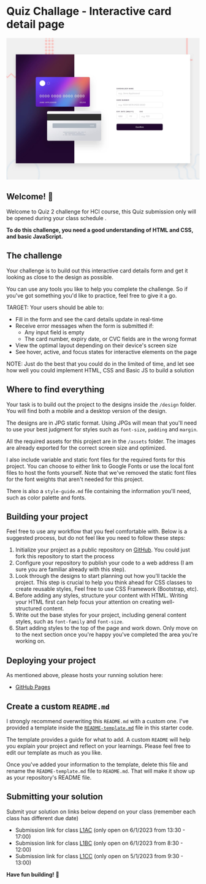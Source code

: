# Quiz Challage - Interactive card detail page

![Design preview for the Interactive card details form coding challenge](./design/desktop-preview.jpg)

## Welcome! 👋

Welcome to Quiz 2 challenge for HCI course, this Quiz submission only will be opened during your class schedule .

**To do this challenge, you need a good understanding of HTML and CSS, and basic JavaScript.**

## The challenge

Your challenge is to build out this interactive card details form and get it looking as close to the design as possible.

You can use any tools you like to help you complete the challenge. So if you've got something you'd like to practice, feel free to give it a go.

TARGET: Your users should be able to: 

- Fill in the form and see the card details update in real-time
- Receive error messages when the form is submitted if:
  - Any input field is empty
  - The card number, expiry date, or CVC fields are in the wrong format
- View the optimal layout depending on their device's screen size
- See hover, active, and focus states for interactive elements on the page

NOTE: 
Just do the best that you could do in the limited of time, and let see how well you could implement HTML, CSS and Basic JS to build a solution

## Where to find everything

Your task is to build out the project to the designs inside the `/design` folder. You will find both a mobile and a desktop version of the design. 

The designs are in JPG static format. Using JPGs will mean that you'll need to use your best judgment for styles such as `font-size`, `padding` and `margin`. 

All the required assets for this project are in the `/assets` folder. The images are already exported for the correct screen size and optimized.

I also include variable and static font files for the required fonts for this project. You can choose to either link to Google Fonts or use the local font files to host the fonts yourself. Note that we've removed the static font files for the font weights that aren't needed for this project.

There is also a `style-guide.md` file containing the information you'll need, such as color palette and fonts.

## Building your project

Feel free to use any workflow that you feel comfortable with. Below is a suggested process, but do not feel like you need to follow these steps:

1. Initialize your project as a public repository on [GitHub](https://github.com/). You could just fork this repository to start the process
2. Configure your repository to publish your code to a web address (I am sure you are familiar already with this step). 
3. Look through the designs to start planning out how you'll tackle the project. This step is crucial to help you think ahead for CSS classes to create reusable styles, Feel free to use CSS Framework (Bootstrap, etc).
4. Before adding any styles, structure your content with HTML. Writing your HTML first can help focus your attention on creating well-structured content.
5. Write out the base styles for your project, including general content styles, such as `font-family` and `font-size`.
6. Start adding styles to the top of the page and work down. Only move on to the next section once you're happy you've completed the area you're working on.

## Deploying your project

As mentioned above, please hosts your running solution here:

- [GitHub Pages](https://pages.github.com/)

## Create a custom `README.md`

I strongly recommend overwriting this `README.md` with a custom one. I've provided a template inside the [`README-template.md`](./README-template.md) file in this starter code.

The template provides a guide for what to add. A custom `README` will help you explain your project and reflect on your learnings. Please feel free to edit our template as much as you like.

Once you've added your information to the template, delete this file and rename the `README-template.md` file to `README.md`. That will make it show up as your repository's README file.

## Submitting your solution

Submit your solution on links below depend on your class (remember each class has different due date)

* Submission link for class [L1AC](https://forms.office.com/r/JR157cR8nz) (only open on 6/1/2023 from 13:30 - 17:00)
* Submission link for class [L1BC](https://forms.office.com/r/6LGsa2siuJ) (only open on 6/1/2023 from 8:30 - 12:00)
* Submission link for class [L1CC](https://forms.office.com/r/FL0AZjSCNi) (only open on 5/1/2023 from 9:30 - 13:00)

**Have fun building!** 🚀

